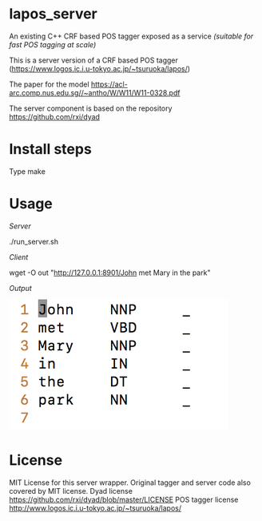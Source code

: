 # lapos_server
An existing C++ CRF based POS tagger exposed as a service *(suitable for fast POS tagging at scale)*

This is a server version of a CRF based POS tagger (https://www.logos.ic.i.u-tokyo.ac.jp/~tsuruoka/lapos/)

The paper for the model https://acl-arc.comp.nus.edu.sg//~antho/W/W11/W11-0328.pdf

The server component is based on the repository https://github.com/rxi/dyad

# Install steps

Type make


# Usage

*Server*

./run_server.sh

*Client*

wget -O out "http://127.0.0.1:8901/John met Mary in the park"

*Output*

![wget output](pos_output.png)


# License

MIT License for this server wrapper. Original tagger and server code also covered by MIT license.
Dyad license
https://github.com/rxi/dyad/blob/master/LICENSE
POS tagger license
http://www.logos.ic.i.u-tokyo.ac.jp/~tsuruoka/lapos/ 

